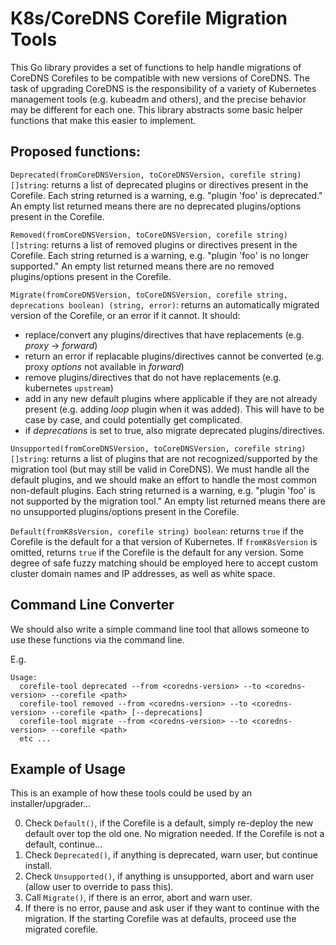 # K8s/CoreDNS Corefile Migration Tools

This Go library provides a set of functions to help handle migrations of CoreDNS Corefiles to be compatible with new versions of CoreDNS.  The task of upgrading CoreDNS is the responsibility of a variety of Kubernetes management tools (e.g. kubeadm and others), and the precise behavior may be different for each one.  This library abstracts some basic helper functions that make this easier to implement.

## Proposed functions:

`Deprecated(fromCoreDNSVersion, toCoreDNSVersion, corefile string) []string`: returns a list of deprecated plugins or directives present in the Corefile. Each string returned is a warning, e.g. "plugin 'foo' is deprecated." An empty list returned means there are no deprecated plugins/options present in the Corefile.

`Removed(fromCoreDNSVersion, toCoreDNSVersion, corefile string) []string`: returns a list of removed plugins or directives present in the Corefile. Each string returned is a warning, e.g. "plugin 'foo' is no longer supported." An empty list returned means there are no removed plugins/options present in the Corefile.

`Migrate(fromCoreDNSVersion, toCoreDNSVersion, corefile string, deprecations boolean) (string, error)`: returns an automatically migrated version of the Corefile, or an error if it cannot. It should:
  * replace/convert any plugins/directives that have replacements (e.g. _proxy_ -> _forward_)
  * return an error if replacable plugins/directives cannot be converted (e.g. proxy _options_ not available in _forward_)
  * remove plugins/directives that do not have replacements (e.g. kubernetes `upstream`)
  * add in any new default plugins where applicable if they are not already present (e.g. adding _loop_ plugin when it was added).  This will have to be case by case, and could potentially get complicated.
  * if _deprecations_ is set to true, also migrate deprecated plugins/directives.

`Unsupported(fromCoreDNSVersion, toCoreDNSVersion, corefile string) []string`: returns a list of plugins that are not recognized/supported by the migration tool (but may still be valid in CoreDNS).  We must handle all the default plugins, and we should make an effort to handle the most common non-default plugins. Each string returned is a warning, e.g. "plugin 'foo' is not supported by the migration tool." An empty list returned means there are no unsupported plugins/options present in the Corefile.

`Default(fromK8sVersion, corefile string) boolean`: returns `true` if the Corefile is the default for a that version of Kubernetes.  If `fromK8sVersion` is omitted, returns `true` if the Corefile is the default for any version.  Some degree of safe fuzzy matching should be employed here to accept custom cluster domain names and IP addresses, as well as white space.

## Command Line Converter

We should also write a simple command line tool that allows someone to use these functions via the command line.

E.g.

```
Usage:
  corefile-tool deprecated --from <coredns-version> --to <coredns-version> --corefile <path>
  corefile-tool removed --from <coredns-version> --to <coredns-version> --corefile <path> [--deprecations]
  corefile-tool migrate --from <coredns-version> --to <coredns-version> --corefile <path>
  etc ...
```

## Example of Usage

This is an example of how these tools could be used by an installer/upgrader... 

0. Check `Default()`, if the Corefile is a default, simply re-deploy the new default over top the old one. No migration needed. If the Corefile is not a default, continue...
1. Check `Deprecated()`, if anything is deprecated, warn user, but continue install. 
2. Check `Unsupported()`, if anything is unsupported, abort and warn user (allow user to override to pass this).
3. Call `Migrate()`, if there is an error, abort and warn user.
4. If there is no error, pause and ask user if they want to continue with the migration.  If the starting Corefile was at defaults, proceed use the migrated corefile.


